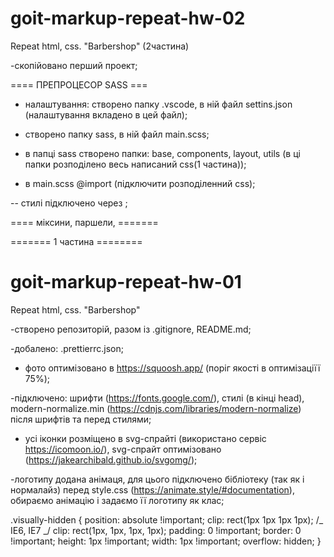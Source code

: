 # goit-markup-repeat-hw-02

Repeat html, css. "Barbershop" (2частина)

-скопійовано перший проект;

==== ПРЕПРОЦЕСОР SASS ===

- налаштування: створено папку .vscode, в ній файл settins.json (налаштування вкладено в цей файл);

- створено папку sass, в ній файл main.scss;
- в папці sass створено папки: base, components, layout, utils (в ці папки розподілено весь
  написаний css(1 частина));
- в main.scss @import (підключити розподіленний css);

-- стилі підключено через <link rel="stylesheet" href="./css/main.min.css" />;

==== міксини, паршели, =======

======= 1 частина ========

# goit-markup-repeat-hw-01

Repeat html, css. "Barbershop"

-створено репозиторій, разом із .gitignore, README.md;

-добалено: .prettierrc.json;

- фото оптимізовано в https://squoosh.app/ (поріг якості в оптимізаціїї 75%);

-підключено: шрифти (https://fonts.google.com/), стилі (в кінці head), modern-normalize.min
(https://cdnjs.com/libraries/modern-normalize) після шрифтів та перед стилями;

- усі іконки розміщено в svg-спрайті (використано сервіс https://icomoon.io/), svg-спрайт
  оптимізовано (https://jakearchibald.github.io/svgomg/);

-логотипу додана анімаця, для цього підключено бібліотеку (так як і нормалайз) перед style.css
(https://animate.style/#documentation), обираємо анімацію і задаємо її логотипу як клас;

.visually-hidden { position: absolute !important; clip: rect(1px 1px 1px 1px); /_ IE6, IE7 _/ clip:
rect(1px, 1px, 1px, 1px); padding: 0 !important; border: 0 !important; height: 1px !important;
width: 1px !important; overflow: hidden; }
